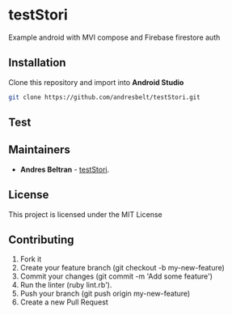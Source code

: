 # testStori

Example android with MVI compose and Firebase firestore auth


## Installation
Clone this repository and import into **Android Studio**

```bash
git clone https://github.com/andresbelt/testStori.git
```

## Test


## Maintainers

* **Andres Beltran** - [testStori](https://github.com/andresbelt/testStori).

## License

This project is licensed under the MIT License 

## Contributing

1. Fork it
2. Create your feature branch (git checkout -b my-new-feature)
3. Commit your changes (git commit -m 'Add some feature')
4. Run the linter (ruby lint.rb').
5. Push your branch (git push origin my-new-feature)
6. Create a new Pull Request
